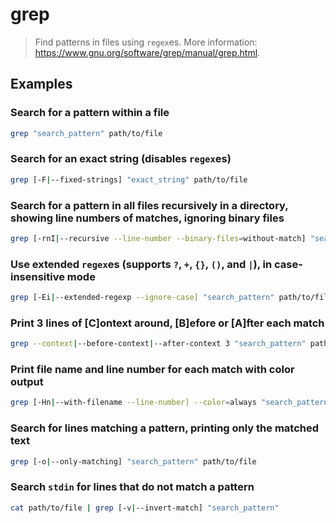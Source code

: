 # grep

> Find patterns in files using `regex`es. More information: <https://www.gnu.org/software/grep/manual/grep.html>.

## Examples

### Search for a pattern within a file

```bash
grep "search_pattern" path/to/file
```

### Search for an exact string (disables `regex`es)

```bash
grep [-F|--fixed-strings] "exact_string" path/to/file
```

### Search for a pattern in all files recursively in a directory, showing line numbers of matches, ignoring binary files

```bash
grep [-rnI|--recursive --line-number --binary-files=without-match] "search_pattern" path/to/directory
```

### Use extended `regex`es (supports `?`, `+`, `{}`, `()`, and `|`), in case-insensitive mode

```bash
grep [-Ei|--extended-regexp --ignore-case] "search_pattern" path/to/file
```

### Print 3 lines of [C]ontext around, [B]efore or [A]fter each match

```bash
grep --context|--before-context|--after-context 3 "search_pattern" path/to/file
```

### Print file name and line number for each match with color output

```bash
grep [-Hn|--with-filename --line-number] --color=always "search_pattern" path/to/file
```

### Search for lines matching a pattern, printing only the matched text

```bash
grep [-o|--only-matching] "search_pattern" path/to/file
```

### Search `stdin` for lines that do not match a pattern

```bash
cat path/to/file | grep [-v|--invert-match] "search_pattern"
```
